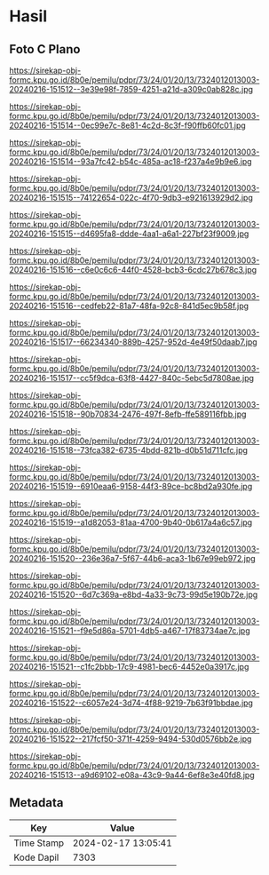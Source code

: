 # Hasil

## Foto C Plano

https://sirekap-obj-formc.kpu.go.id/8b0e/pemilu/pdpr/73/24/01/20/13/7324012013003-20240216-151512--3e39e98f-7859-4251-a21d-a309c0ab828c.jpg

https://sirekap-obj-formc.kpu.go.id/8b0e/pemilu/pdpr/73/24/01/20/13/7324012013003-20240216-151514--0ec99e7c-8e81-4c2d-8c3f-f90ffb60fc01.jpg

https://sirekap-obj-formc.kpu.go.id/8b0e/pemilu/pdpr/73/24/01/20/13/7324012013003-20240216-151514--93a7fc42-b54c-485a-ac18-f237a4e9b9e6.jpg

https://sirekap-obj-formc.kpu.go.id/8b0e/pemilu/pdpr/73/24/01/20/13/7324012013003-20240216-151515--74122654-022c-4f70-9db3-e921613929d2.jpg

https://sirekap-obj-formc.kpu.go.id/8b0e/pemilu/pdpr/73/24/01/20/13/7324012013003-20240216-151515--d4695fa8-ddde-4aa1-a6a1-227bf23f9009.jpg

https://sirekap-obj-formc.kpu.go.id/8b0e/pemilu/pdpr/73/24/01/20/13/7324012013003-20240216-151516--c6e0c6c6-44f0-4528-bcb3-6cdc27b678c3.jpg

https://sirekap-obj-formc.kpu.go.id/8b0e/pemilu/pdpr/73/24/01/20/13/7324012013003-20240216-151516--cedfeb22-81a7-48fa-92c8-841d5ec9b58f.jpg

https://sirekap-obj-formc.kpu.go.id/8b0e/pemilu/pdpr/73/24/01/20/13/7324012013003-20240216-151517--66234340-889b-4257-952d-4e49f50daab7.jpg

https://sirekap-obj-formc.kpu.go.id/8b0e/pemilu/pdpr/73/24/01/20/13/7324012013003-20240216-151517--cc5f9dca-63f8-4427-840c-5ebc5d7808ae.jpg

https://sirekap-obj-formc.kpu.go.id/8b0e/pemilu/pdpr/73/24/01/20/13/7324012013003-20240216-151518--90b70834-2476-497f-8efb-ffe589116fbb.jpg

https://sirekap-obj-formc.kpu.go.id/8b0e/pemilu/pdpr/73/24/01/20/13/7324012013003-20240216-151518--73fca382-6735-4bdd-821b-d0b51d711cfc.jpg

https://sirekap-obj-formc.kpu.go.id/8b0e/pemilu/pdpr/73/24/01/20/13/7324012013003-20240216-151519--6910eaa6-9158-44f3-89ce-bc8bd2a930fe.jpg

https://sirekap-obj-formc.kpu.go.id/8b0e/pemilu/pdpr/73/24/01/20/13/7324012013003-20240216-151519--a1d82053-81aa-4700-9b40-0b617a4a6c57.jpg

https://sirekap-obj-formc.kpu.go.id/8b0e/pemilu/pdpr/73/24/01/20/13/7324012013003-20240216-151520--236e36a7-5f67-44b6-aca3-1b67e99eb972.jpg

https://sirekap-obj-formc.kpu.go.id/8b0e/pemilu/pdpr/73/24/01/20/13/7324012013003-20240216-151520--6d7c369a-e8bd-4a33-9c73-99d5e190b72e.jpg

https://sirekap-obj-formc.kpu.go.id/8b0e/pemilu/pdpr/73/24/01/20/13/7324012013003-20240216-151521--f9e5d86a-5701-4db5-a467-17f83734ae7c.jpg

https://sirekap-obj-formc.kpu.go.id/8b0e/pemilu/pdpr/73/24/01/20/13/7324012013003-20240216-151521--c1fc2bbb-17c9-4981-bec6-4452e0a3917c.jpg

https://sirekap-obj-formc.kpu.go.id/8b0e/pemilu/pdpr/73/24/01/20/13/7324012013003-20240216-151522--c6057e24-3d74-4f88-9219-7b63f91bbdae.jpg

https://sirekap-obj-formc.kpu.go.id/8b0e/pemilu/pdpr/73/24/01/20/13/7324012013003-20240216-151522--217fcf50-371f-4259-9494-530d0576bb2e.jpg

https://sirekap-obj-formc.kpu.go.id/8b0e/pemilu/pdpr/73/24/01/20/13/7324012013003-20240216-151513--a9d69102-e08a-43c9-9a44-6ef8e3e40fd8.jpg


## Metadata

| Key        | Value               |
| ---------- | ------------------- |
| Time Stamp | 2024-02-17 13:05:41 |
| Kode Dapil | 7303                |



